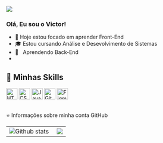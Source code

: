![](https://komarev.com/ghpvc/?username=victorfdev&color=056bed)

### Olá, Eu sou o Victor!
- 🔭 Hoje estou focado em aprender Front-End
- 🎓 Estou cursando Análise e Desevolvimento de Sistemas
- 🌱 &nbsp; Aprendendo Back-End
- 
## 🚀 Minhas Skills

<div>
     <img height="30" weigth="30" src="https://cdn.jsdelivr.net/gh/devicons/devicon/icons/html5/html5-original.svg" alt="HTML5"/>
     <img height="30" weigth="30" src="https://cdn.jsdelivr.net/gh/devicons/devicon/icons/css3/css3-original.svg" alt="CSS3"/>
     <img height="30" weigth="30" src="https://cdn.jsdelivr.net/gh/devicons/devicon/icons/javascript/javascript-original.svg" alt="Javascript"/>
     <img height="30" weigth="30" src="https://cdn.jsdelivr.net/gh/devicons/devicon/icons/git/git-original.svg" alt="Git"/>
     <img height="30" weigth="30" src="https://cdn.jsdelivr.net/gh/devicons/devicon/icons/figma/figma-original.svg" alt="Figma"/>
</div>

##
 
 ⭐ Informações sobre minha conta GitHub

<table>
  <tr>
      <td>
      <img align="left" src="https://github-readme-stats.vercel.app/api/top-langs/?username=victorfdev&theme=dark&hide_border=false&include_all_commits=true&count_private=true&layout=compact" alt="Github stats" />
  </td>
    <td>
      <img align='right' src="https://github-readme-stats.vercel.app/api?username=victorfdev&show_icons=true&title_color=783c00&text_color=af552e&icon_color=783c00&bg_color=f8efd4&cache_seconds=2300">
      </td>
  </tr>
</table><br/>

